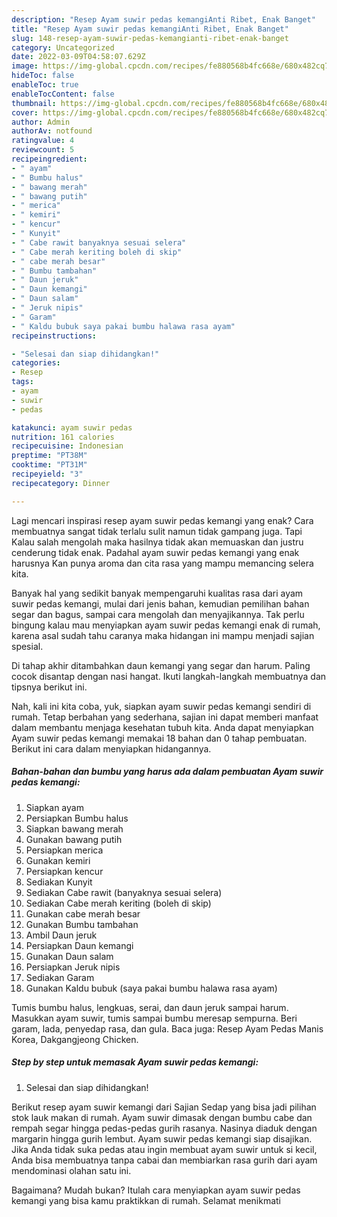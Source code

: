 ```yaml
---
description: "Resep Ayam suwir pedas kemangiAnti Ribet, Enak Banget"
title: "Resep Ayam suwir pedas kemangiAnti Ribet, Enak Banget"
slug: 148-resep-ayam-suwir-pedas-kemangianti-ribet-enak-banget
category: Uncategorized
date: 2022-03-09T04:58:07.629Z
image: https://img-global.cpcdn.com/recipes/fe880568b4fc668e/680x482cq70/ayam-suwir-pedas-kemangi-foto-resep-utama.jpg
hideToc: false
enableToc: true
enableTocContent: false
thumbnail: https://img-global.cpcdn.com/recipes/fe880568b4fc668e/680x482cq70/ayam-suwir-pedas-kemangi-foto-resep-utama.jpg
cover: https://img-global.cpcdn.com/recipes/fe880568b4fc668e/680x482cq70/ayam-suwir-pedas-kemangi-foto-resep-utama.jpg
author: Admin
authorAv: notfound
ratingvalue: 4
reviewcount: 5
recipeingredient:
- " ayam"
- " Bumbu halus"
- " bawang merah"
- " bawang putih"
- " merica"
- " kemiri"
- " kencur"
- " Kunyit"
- " Cabe rawit banyaknya sesuai selera"
- " Cabe merah keriting boleh di skip"
- " cabe merah besar"
- " Bumbu tambahan"
- " Daun jeruk"
- " Daun kemangi"
- " Daun salam"
- " Jeruk nipis"
- " Garam"
- " Kaldu bubuk saya pakai bumbu halawa rasa ayam"
recipeinstructions:

- "Selesai dan siap dihidangkan!"
categories:
- Resep
tags:
- ayam
- suwir
- pedas

katakunci: ayam suwir pedas 
nutrition: 161 calories
recipecuisine: Indonesian
preptime: "PT38M"
cooktime: "PT31M"
recipeyield: "3"
recipecategory: Dinner

---
```



Lagi mencari inspirasi resep ayam suwir pedas kemangi yang enak? Cara membuatnya sangat tidak terlalu sulit namun tidak gampang juga. Tapi Kalau salah mengolah maka hasilnya tidak akan memuaskan dan justru cenderung tidak enak. Padahal ayam suwir pedas kemangi yang enak harusnya Kan punya aroma dan cita rasa yang mampu memancing selera kita.


Banyak hal yang sedikit banyak mempengaruhi kualitas rasa dari ayam suwir pedas kemangi, mulai dari jenis bahan, kemudian pemilihan bahan segar dan bagus, sampai cara mengolah dan menyajikannya. Tak perlu bingung kalau mau menyiapkan ayam suwir pedas kemangi enak di rumah, karena asal sudah tahu caranya maka hidangan ini mampu menjadi sajian spesial.

Di tahap akhir ditambahkan daun kemangi yang segar dan harum. Paling cocok disantap dengan nasi hangat. Ikuti langkah-langkah membuatnya dan tipsnya berikut ini.


Nah, kali ini kita coba, yuk, siapkan ayam suwir pedas kemangi sendiri di rumah. Tetap berbahan yang sederhana, sajian ini dapat memberi manfaat dalam membantu menjaga kesehatan tubuh kita. Anda dapat menyiapkan Ayam suwir pedas kemangi memakai 18 bahan dan 0 tahap pembuatan. Berikut ini cara dalam menyiapkan hidangannya.

<!--inarticleads1-->

##### Bahan-bahan dan bumbu yang harus ada dalam pembuatan Ayam suwir pedas kemangi:

1. Siapkan  ayam
1. Persiapkan  Bumbu halus
1. Siapkan  bawang merah
1. Gunakan  bawang putih
1. Persiapkan  merica
1. Gunakan  kemiri
1. Persiapkan  kencur
1. Sediakan  Kunyit
1. Sediakan  Cabe rawit (banyaknya sesuai selera)
1. Sediakan  Cabe merah keriting (boleh di skip)
1. Gunakan  cabe merah besar
1. Gunakan  Bumbu tambahan
1. Ambil  Daun jeruk
1. Persiapkan  Daun kemangi
1. Gunakan  Daun salam
1. Persiapkan  Jeruk nipis
1. Sediakan  Garam
1. Gunakan  Kaldu bubuk (saya pakai bumbu halawa rasa ayam)


Tumis bumbu halus, lengkuas, serai, dan daun jeruk sampai harum. Masukkan ayam suwir, tumis sampai bumbu meresap sempurna. Beri garam, lada, penyedap rasa, dan gula. Baca juga: Resep Ayam Pedas Manis Korea, Dakgangjeong Chicken. 

<!--inarticleads2-->

##### Step by step untuk memasak Ayam suwir pedas kemangi:


1. Selesai dan siap dihidangkan!

Berikut resep ayam suwir kemangi dari Sajian Sedap yang bisa jadi pilihan stok lauk makan di rumah. Ayam suwir dimasak dengan bumbu cabe dan rempah segar hingga pedas-pedas gurih rasanya. Nasinya diaduk dengan margarin hingga gurih lembut. Ayam suwir pedas kemangi siap disajikan. Jika Anda tidak suka pedas atau ingin membuat ayam suwir untuk si kecil, Anda bisa membuatnya tanpa cabai dan membiarkan rasa gurih dari ayam mendominasi olahan satu ini. 

Bagaimana? Mudah bukan? Itulah cara menyiapkan ayam suwir pedas kemangi yang bisa kamu praktikkan di rumah. Selamat menikmati
